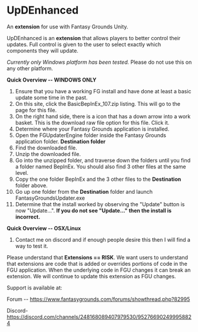 # UpDEnhanced
An **extension** for use with Fantasy Grounds Unity.  

UpDEnhanced is an **extension** that allows players to better control their updates.  Full control is given to the user to select exactly which components they will update.

_Currently only Windows platform has been tested._  Please do not use this on any other platform.

**Quick Overview -- WINDOWS ONLY**
1.  Ensure that you have a working FG install and have done at least a basic update some time in the past.
2.  On this site, click the BasicBepInEx_107.zip listing.  This will go to the page for this file.
3.  On the right hand side, there is a icon that has a down arrow into a work basket.  This is the download raw file option for this file.  Click it.
4.  Determine where your Fantasy Grounds application is installed.
5.  Open the FGUpdaterEngine folder inside the Fantasy Grounds application folder. **Destination folder**
6.  Find the downloaded file.
7.  Unzip the downloaded file.
8.  Go into the unzipped folder, and traverse down the folders until you find a folder named BepInEx.  You should also find 3 other files at the same level.
9.  Copy the one folder BepInEx and the 3 other files to the **Destination** folder above.
10.  Go up one folder from the **Destination** folder and launch FantasyGroundsUpdater.exe
11.  Determine that the install worked by observing the "Update" button is now "Update...".  **If you do not see "Update..." then the install is incorrect.**

**Quick Overview -- OSX/Linux**
1.  Contact me on discord and if enough people desire this then I will find a way to test it.



Please understand that **Extensions == RISK**.  We want users to understand that extensions are code that is added or overrides portions of code in the FGU application.  When the underlying code in FGU changes it can break an extension.  We will continue to update this extension as FGU changes.  

Support is available at:

Forum -- https://www.fantasygrounds.com/forums/showthread.php?82995

Discord- https://discord.com/channels/248168089407979530/952766902499958824
